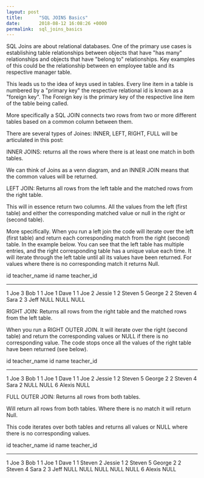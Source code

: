 ```yaml
---
layout: post
title:      "SQL JOINS Basics"
date:       2018-08-12 16:08:26 +0000
permalink:  sql_joins_basics
---
```



SQL Joins are about relational databases. One of the primary use cases is establishing table relationships between objects that have "has many" relationships and objects that have "belong to" relationships. Key examples of this could be the relationship between en employee table and its respective manager table.

This leads us to the idea of keys used in tables. Every line item in a table is numbered by a "primary key" the respective relational id is known as a "foreign key". The Foreign key is the primary key of the respective line item of the table being called.

More specifically a SQL JOIN connects two rows from two or more different tables based on a common column between them.

There are several types of Joines: INNER, LEFT, RIGHT, FULL will be articulated in this post:

INNER JOINS: returns all the rows where there is at least one match in both tables.

We can think of Joins as a venn diagram, and an INNER JOIN means that the common values will be returned.

LEFT JOIN: Returns all rows from the left table and the matched rows from the right table.

This will in essence return two columns. All the values from the left (first table) and either the corresponding matched value or null in the right or (second table).

More specifically. When you run a left join the code will iterate over the left (first table) and return each corresponding match from the right (second) table. In the example below. You can see that the left table has multiple entries, and the right corresponding table has a unique value each time. It will iterate through the left table until all its values have been returned. For values where there is no corresponding match it returns Null.

id  teacher_name    id      name     teacher_id
--- ------------   ----    ------    -----------
1      Joe           3       Bob          1
1      Joe           1       Dave         1
1      Joe           2       Jessie       1
2      Steven        5       George       2
2      Steven        4       Sara         2
3      Jeff          NULL    NULL         NULL

RIGHT JOIN: Returns all rows from the right table and the matched rows from the left table.

When you run a RIGHT OUTER JOIN. It will iterate over the right (second table) and return the corresponding values or NULL if there is no corresponding value. The code stops once all the values of the right table have been returned (see below).

id    teacher_name   id      name     teacher_id
---   ------------  ----    ------    -----------
1        Joe         3       Bob          1
1        Joe         1       Dave         1
1        Joe         2       Jessie       1
2        Steven      5       George       2
2        Steven      4       Sara         2
NULL     NULL        6       Alexis       NULL

FULL OUTER JOIN: Returns all rows from both tables. 

Will return all rows from both tables. Where there is no match it will return Null.

This code iterates over both tables and returns all values or NULL where there is no corresponding values.

id    teacher_name   id      name     teacher_id
---   ------------  ----    ------    -----------
1        Joe         3       Bob          1
1        Joe         1       Dave         1
1        Steven      2       Jessie       1
2        Steven      5       George       2
2        Steven      4       Sara         2
3        Jeff       NULL     NULL        NULL
NULL     NULL        6       Alexis      NULL



